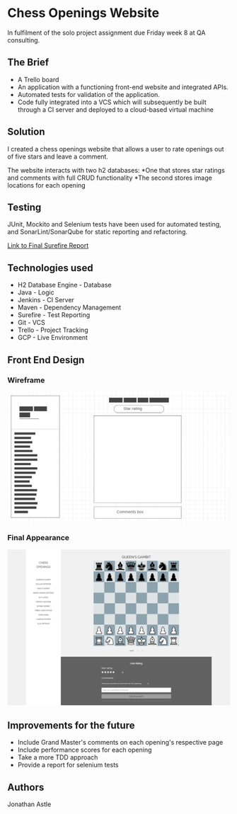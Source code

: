# Chess Openings Website

In fulfilment of the solo project assignment due Friday week 8 at QA consulting.

## The Brief

* A Trello board 
* An application with a functioning front-end website and integrated APIs.
* Automated tests for validation of the application. 
* Code fully integrated into a VCS which will subsequently be built through a CI server and deployed to a cloud-based virtual machine

## Solution

I created a chess openings website that allows a user to rate openings out of five stars and leave a comment. 

The website interacts with two h2 databases:
*One that stores star ratings and comments with full CRUD functionality
*The second stores image locations for each opening 

## Testing

JUnit, Mockito and Selenium tests have been used for automated testing, and SonarLint/SonarQube for static reporting and refactoring.

[Link to Final Surefire Report](https://github.com/JonathanAstle/Project/blob/master/Documentation/surefire-report.html)

## Technologies used

* H2 Database Engine - Database
* Java - Logic
* Jenkins - CI Server
* Maven - Dependency Management
* Surefire - Test Reporting
* Git - VCS
* Trello - Project Tracking
* GCP - Live Environment

## Front End Design

### Wireframe

![Wireframe](/wireframe.png)

### Final Appearance

![Appearance](/website.png)

## Improvements for the future

* Include Grand Master's comments on each opening's respective page
* Include performance scores for each opening
* Take a more TDD approach
* Provide a report for selenium tests

## Authors

Jonathan Astle

